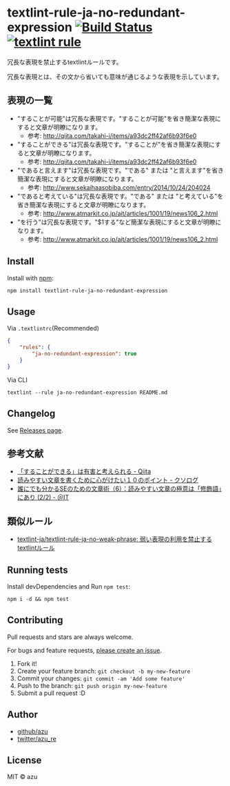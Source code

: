# textlint-rule-ja-no-redundant-expression [![Build Status](https://travis-ci.org/textlint-ja/textlint-rule-ja-no-redundant-expression.svg?branch=master)](https://travis-ci.org/textlint-ja/textlint-rule-ja-no-redundant-expression) [![textlint rule](https://img.shields.io/badge/textlint-fixable-green.svg?style=social)](https://textlint.github.io/)

冗長な表現を禁止するtextlintルールです。

冗長な表現とは、その文から省いても意味が通じるような表現を示しています。

## 表現の一覧

- "することが可能"は冗長な表現です。"することが可能"を省き簡潔な表現にすると文章が明瞭になります。
  - 参考: <http://qiita.com/takahi-i/items/a93dc2ff42af6b93f6e0>
- "することができる"は冗長な表現です。"することが"を省き簡潔な表現にすると文章が明瞭になります。
  - 参考: <http://qiita.com/takahi-i/items/a93dc2ff42af6b93f6e0>
- "であると言えます"は冗長な表現です。"である" または "と言えます"を省き簡潔な表現にすると文章が明瞭になります。
  - 参考: <http://www.sekaihaasobiba.com/entry/2014/10/24/204024>
- "であると考えている"は冗長な表現です。"である" または "と考えている"を省き簡潔な表現にすると文章が明瞭になります。
  - 参考: <http://www.atmarkit.co.jp/ait/articles/1001/19/news106_2.html>
- "を行う"は冗長な表現です。"$1する"など簡潔な表現にすると文章が明瞭になります。
  - 参考: <http://www.atmarkit.co.jp/ait/articles/1001/19/news106_2.html>

## Install

Install with [npm](https://www.npmjs.com/):

    npm install textlint-rule-ja-no-redundant-expression

## Usage

Via `.textlintrc`(Recommended)

```json
{
    "rules": {
        "ja-no-redundant-expression": true
    }
}
```

Via CLI

    textlint --rule ja-no-redundant-expression README.md

## Changelog

See [Releases page](https://github.com/textlint-ja/textlint-rule-ja-no-redundant-expression/releases).

## 参考文献

- [「することができる」は有害と考えられる - Qiita](http://qiita.com/takahi-i/items/a93dc2ff42af6b93f6e0#comment-850ec4d194748453a39a)
- [読みやすい文章を書くために心がけたい１０のポイント - クソログ](http://www.sekaihaasobiba.com/entry/2014/10/24/204024)
- [誰にでも分かるSEのための文章術（6）：読みやすい文章の極意は「修飾語」にあり (2/2) - ＠IT](http://www.atmarkit.co.jp/ait/articles/1001/19/news106_2.html)

## 類似ルール

- [textlint-ja/textlint-rule-ja-no-weak-phrase: 弱い表現の利用を禁止するtextlintルール](https://github.com/textlint-ja/textlint-rule-ja-no-weak-phrase "textlint-ja/textlint-rule-ja-no-weak-phrase: 弱い表現の利用を禁止するtextlintルール")

## Running tests

Install devDependencies and Run `npm test`:

    npm i -d && npm test

## Contributing

Pull requests and stars are always welcome.

For bugs and feature requests, [please create an issue](https://github.com/textlint-ja/textlint-rule-ja-no-redundant-expression/issues).

1. Fork it!
2. Create your feature branch: `git checkout -b my-new-feature`
3. Commit your changes: `git commit -am 'Add some feature'`
4. Push to the branch: `git push origin my-new-feature`
5. Submit a pull request :D

## Author

- [github/azu](https://github.com/azu)
- [twitter/azu_re](https://twitter.com/azu_re)

## License

MIT © azu
